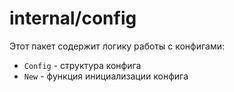 # internal/config

Этот пакет содержит логику работы с конфигами:

- `Config` - структура конфига
- `New` - функция инициализации конфига